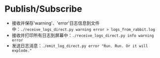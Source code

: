 # Publish/Subscribe

+ 接收并保存'warning'、'error'日志信息到文件中：`./receive_logs_direct.py warning error > logs_from_rabbit.log`
+ 接收并打印所有日志到屏幕中：`./receive_logs_direct.py info warning error`
+ 发送日志消息：`./emit_log_direct.py error "Run. Run. Or it will explode."`
